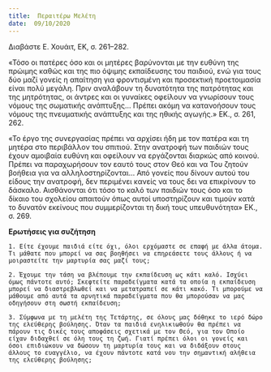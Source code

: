 ```yaml
---
title:  Περαιτέρω Μελέτη
date:  09/10/2020
---
```


Διαβάστε Ε. Χουάιτ, EK, σ. 261–282.

«Τόσο οι πατέρες όσο και οι μητέρες βαρύνονται με την ευθύνη της πρώιμης καθώς και της πιο όψιμης εκπαίδευσης του παιδιού, ενώ για τους δύο μαζί γονείς η απαίτηση για φροντισμένη και προσεκτική προετοιμασία είναι πολύ μεγάλη. Πριν αναλάβουν τη δυνατότητα της πατρότητας και της μητρότητας, οι άντρες και οι γυναίκες οφείλουν να γνωρίσουν τους νόμους της σωματικής ανάπτυξης… Πρέπει ακόμη να κατανοήσουν τους νόμους της πνευματικής ανάπτυξης και της ηθικής αγωγής.» ΕK., σ. 261, 262.

«Το έργο της συνεργασίας πρέπει να αρχίσει ήδη με τον πατέρα και τη μητέρα στο περιβάλλον του σπιτιού. Στην ανατροφή των παιδιών τους έχουν αμοιβαία ευθύνη και οφείλουν να εργάζονται διαρκώς από κοινού. Πρέπει να παραχωρήσουν τον εαυτό τους στον Θεό και να Του ζητούν βοήθεια για να αλληλοστηρίζονται... Από γονείς που δίνουν αυτού του είδους την ανατροφή, δεν περιμένει κανείς να τους δει να επικρίνουν το δάσκαλο. Αισθάνονται ότι τόσο το καλό των παιδιών τους όσο και το δίκαιο του σχολείου απαιτούν όπως αυτοί υποστηρίζουν και τιμούν κατά το δυνατόν εκείνους που συμμερίζονται τη δική τους υπευθυνότητα» ΕK., σ. 269.

**Ερωτήσεις για συζήτηση**

`1. Είτε έχουμε παιδιά είτε όχι, όλοι ερχόμαστε σε επαφή με άλλα άτομα. Τι μάθατε που μπορεί να σας βοηθήσει να επηρεάσετε τους άλλους ή να μοιραστείτε την μαρτυρία σας μαζί τους;`

`2. Έχουμε την τάση να βλέπουμε την εκπαίδευση ως κάτι καλό. Ισχύει όμως πάντοτε αυτό; Σκεφτείτε παραδείγματα κατά τα οποία η εκπαίδευση μπορεί να διαστρεβλωθεί και να μετατραπεί σε κάτι κακό. Τι μπορούμε να μάθουμε από αυτά τα αρνητικά παραδείγματα που θα μπορούσαν να μας οδηγήσουν στη σωστή εκπαίδευση;`

`3. Σύμφωνα με τη μελέτη της Τετάρτης, σε όλους μας δόθηκε το ιερό δώρο της ελεύθερης βούλησης. Όταν τα παιδιά ενηλικιωθούν θα πρέπει να πάρουν τις δικές τους αποφάσεις σχετικά με τον Θεό, για τον Οποίο είχαν διδαχθεί σε όλη τους τη ζωή. Γιατί πρέπει όλοι οι γονείς και όσοι επιδιώκουν να δώσουν τη μαρτυρία τους και να διδάξουν στους άλλους το ευαγγέλιο, να έχουν πάντοτε κατά νου την σημαντική αλήθεια της ελεύθερης βούλησης;`